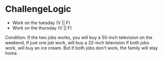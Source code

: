 # ChallengeLogic

* Work on the tuesday (V || F)
* Work on the thursday  (V || F)

Condition: If the two jobs works,
you will buy a 50-inch television on the weekend, 
If just one job work, will buy a 32-inch television
If both jobs work, will buy an ice cream.
But If both jobs don't work, the family will stay home.
